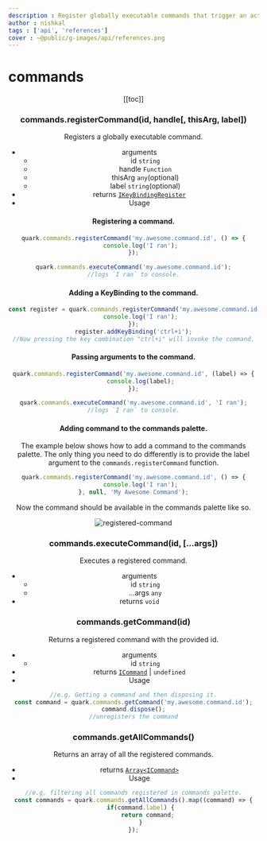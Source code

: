 ```yaml
---
description : Register globally executable commands that trigger an action on invocation.
author : nishkal
tags : ['api', 'references']
cover : ~@public/g-images/api/references.png
---
```


# commands
<Header/>
[[toc]]

### commands.registerCommand(id, handle[, thisArg, label])
Registers a globally executable command.
* arguments
  * id `string`
  * handle `Function`
  * thisArg `any`(optional)
  * label `string`(optional)
* returns [`IKeyBindingRegister`](/structures/IKeyBindingRegister.md)
* Usage


#### Registering a command.
```js
quark.commands.registerCommand('my.awesome.command.id', () => {
    console.log('I ran');
});

quark.commands.executeCommand('my.awesome.command.id');
//logs `I ran` to console.
```

#### Adding a KeyBinding to the command.
```js
const register = quark.commands.registerCommand('my.awesome.command.id', () => {
    console.log('I ran');
});
register.addKeyBinding('ctrl+i');
//Now pressing the key combination "ctrl+i" will invoke the command.
```

#### Passing arguments to the command.
```js
quark.commands.registerCommand('my.awesome.command.id', (label) => {
    console.log(label);
});

quark.commands.executeCommand('my.awesome.command.id', 'I ran');
//logs `I ran` to console.
```

#### Adding command to the commands palette.
The example below shows how to add a command to the commands palette. The only thing you need to do differently is to provide the label argument to the `commands.registerCommand` function.
```js
quark.commands.registerCommand('my.awesome.command.id', () => {
    console.log('I ran');
}, null, 'My Awesome Command');
```
Now the command should be available in the commands palette like so.

![registered-command](~@public/references/commands/registered-command.png)


### commands.executeCommand(id, [...args])
Executes a registered command.
* arguments
  * id `string`
  * ...args `any`
* returns `void`

### commands.getCommand(id)
Returns a registered command with the provided id.
* arguments
  * id `string`
* returns [`ICommand`](/structures/ICommand.md) | `undefined`
* Usage

```js
//e.g. Getting a command and then disposing it.
const command = quark.commands.getCommand('my.awesome.command.id');
command.dispose();
//unregisters the command
```

### commands.getAllCommands()
Returns an array of all the registered commands.
* returns [`Array<ICommand>`](/structures/ICommand.md)
* Usage

```js
//e.g. filtering all commands registered in commands palette.
const commands = quark.commands.getAllCommands().map((command) => {
    if(command.label) {
        return command;
    }
});
```

